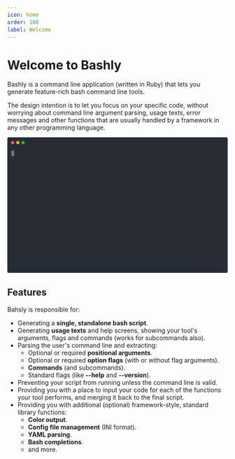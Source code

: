 ```yaml
---
icon: home
order: 100
label: Welcome
---
```


# Welcome to Bashly

Bashly is a command line application (written in Ruby) that lets you generate feature-rich bash command line tools.

The design intention is to let you focus on your specific code, without worrying about command line argument parsing, usage texts, error messages and other functions that are usually handled by a framework in any other programming language.

[![Bashly Demo](/assets/cast.svg)](/demo/)

## Features

Bahsly is responsible for:

- Generating a **single, standalone bash script**.
- Generating **usage texts** and help screens, showing your tool's arguments, flags and commands (works for subcommands also).
- Parsing the user's command line and extracting:
  - Optional or required **positional arguments**.
  - Optional or required **option flags** (with or without flag arguments).
  - **Commands** (and subcommands).
  - Standard flags (like **--help** and **--version**).
- Preventing your script from running unless the command line is valid.
- Providing you with a place to input your code for each of the functions your tool performs, and merging it back to the final script.
- Providing you with additional (optional) framework-style, standard library functions:
  - **Color output**.
  - **Config file management** (INI format).
  - **YAML parsing**.
  - **Bash completions**.
  - and more.
